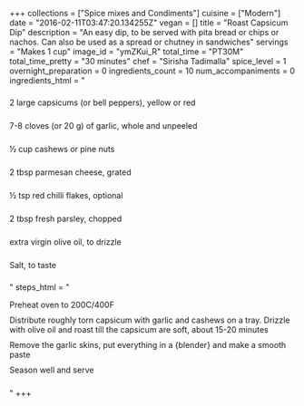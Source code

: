 +++
collections = ["Spice mixes and Condiments"]
cuisine = ["Modern"]
date = "2016-02-11T03:47:20.134255Z"
vegan = []
title = "Roast Capsicum Dip"
description = "An easy dip, to be served with pita bread or chips or nachos. Can also be used as a spread or chutney in sandwiches"
servings = "Makes 1 cup"
image_id = "ymZKui_R"
total_time = "PT30M"
total_time_pretty = "30 minutes"
chef = "Sirisha Tadimalla"
spice_level = 1
overnight_preparation = 0
ingredients_count = 10
num_accompaniments = 0
ingredients_html = "<ul style='padding-left: 0; list-style: none;'><li itemprop='recipeIngredient' style='margin: 8px 0px;padding: 8px 0px;'>2 large capsicums (or bell peppers), yellow or red</li><li itemprop='recipeIngredient' style='margin: 8px 0px;padding: 8px 0px;'>7-8 cloves (or 20 g) of garlic, whole and unpeeled</li><li itemprop='recipeIngredient' style='margin: 8px 0px;padding: 8px 0px;'>½ cup cashews or pine nuts </li><li itemprop='recipeIngredient' style='margin: 8px 0px;padding: 8px 0px;'>2 tbsp parmesan cheese, grated</li><li itemprop='recipeIngredient' style='margin: 8px 0px;padding: 8px 0px;'>½ tsp red chilli flakes, optional</li><li itemprop='recipeIngredient' style='margin: 8px 0px;padding: 8px 0px;'>2 tbsp fresh parsley, chopped</li><li itemprop='recipeIngredient' style='margin: 8px 0px;padding: 8px 0px;'>extra virgin olive oil, to drizzle</li><li itemprop='recipeIngredient' style='margin: 8px 0px;padding: 8px 0px;'>Salt, to taste</li></ul>"
steps_html = "<ol style='list-style: none inside; padding-left: 0px;'><li style='padding-bottom: 10px;'><i class='step-track-icon fa fa-square-o'></i><span class='step-text' itemprop='recipeInstructions'>Preheat oven to 200C/400F</span></li><li style='padding-bottom: 10px;'><i class='step-track-icon fa fa-square-o'></i><span class='step-text' itemprop='recipeInstructions'>Distribute roughly torn capsicum with garlic and cashews on a tray. Drizzle with olive oil and roast till the capsicum are soft, about 15-20 minutes</span></li><li style='padding-bottom: 10px;'><i class='step-track-icon fa fa-square-o'></i><span class='step-text' itemprop='recipeInstructions'>Remove the garlic skins, put everything in a {blender} and make a smooth paste</span></li><li style='padding-bottom: 10px;'><i class='step-track-icon fa fa-square-o'></i><span class='step-text' itemprop='recipeInstructions'>Season well and serve</span></li></ol>"
+++
